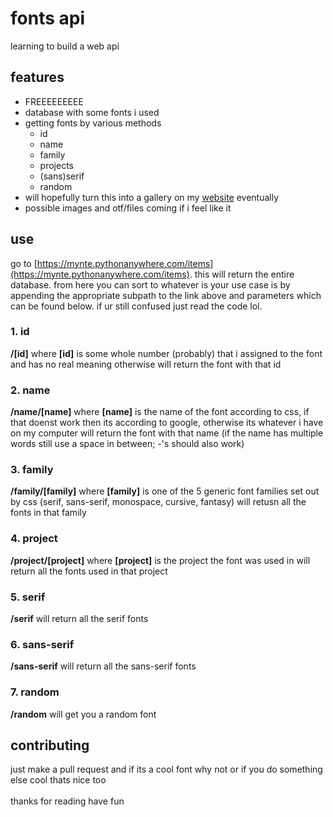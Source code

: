 # fonts api
learning to build a web api

## features
- FREEEEEEEEE
- database with some fonts i used
- getting fonts by various methods
    - id
    - name
    - family
    - projects
    - (sans)serif
    - random
- will hopefully turn this into a gallery on my [website](https://mynteee.github.io/) eventually
- possible images and otf/files coming if i feel like it

## use
go to [https://mynte.pythonanywhere.com/items](https://mynte.pythonanywhere.com/items). this will return the entire database. from here you can sort to whatever is your use case is by appending the appropriate subpath to the link above and parameters which can be found below. if ur still confused just read the code lol.

### 1. id 
**/[id]** where **[id]** is some whole number (probably) that i assigned to the font and has no real meaning otherwise will return the font with that id
### 2. name 
**/name/[name]** where **[name]** is the name of the font according to css, if that doenst work then its according to google, otherwise its whatever i have on my computer will return the font with that name (if the name has multiple words still use a space in between; -'s should also work)
### 3. family 
**/family/[family]** where **[family]** is one of the 5 generic font families set out by css (serif, sans-serif, monospace, cursive, fantasy) will retusn all the fonts in that family
### 4. project 
**/project/[project]** where **[project]** is the project the font was used in will return all the fonts used in that project
### 5. serif 
**/serif** will return all the serif fonts
### 6. sans-serif 
**/sans-serif** will return all the sans-serif fonts
### 7. random 
**/random** will get you a random font

## contributing
just make a pull request and if its a cool font why not or if you do something else cool thats nice too \
\
thanks for reading have fun